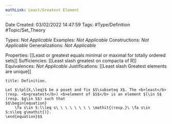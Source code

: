 ```yaml
---
mathLink: Least/Greatest Element
---
```


<div class="topSpace"></div>

Date Created: 03/02/2022 14:47:59
Tags: #Type/Definition #Topic/Set_Theory

Types: <i>Not Applicable</i>
Examples: <i>Not Applicable</i>
Constructions: <i>Not Applicable</i>
Generalizations: <i>Not Applicable</i>

Properties: [[Least or greatest equals minimal or maximal for totally ordered sets]]
Sufficiencies: [[Least slash greatest on compacta of R]]
Equivalences: <i>Not Applicable</i>
Justifications: [[Least slash Greatest elements are unique]]

``` ad-Definition
title: Definition.

Let $\tpl{X,\leq}$ be a poset and fix $S\subseteq X$. The <b>least</b> (resp. <b>greatest</b>) <b>element of $S$</b> is an element $l\in S$ (resp. $g\in S$) such that
$$\begin{equation}
    \fa s\in S:l\leq s\ \ \ \ \ \ \ \ \mathit{(resp.}\ \fa s\in S:s\leq g\mathit{)}.
\end{equation}$$

```
